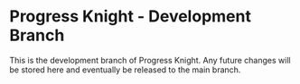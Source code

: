 # Progress Knight - Development Branch
This is the development branch of Progress Knight. Any future changes will be stored here and eventually be released to the main branch. 
